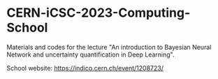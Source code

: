 # CERN-iCSC-2023-Computing-School
Materials and codes for the lecture "An introduction to Bayesian Neural Network and uncertainty quantification in Deep Learning".

School website: https://indico.cern.ch/event/1208723/


